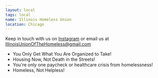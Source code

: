 ```yaml
---
layout: local
tags: local
name: Illinois Homeless Union
location: Chicago
---
```

Keep in touch with us on [Instagram](https://www.instagram.com/ilunionofthehomeless/) or email us at IllinoisUnionOfTheHomeless@gmail.com

* You Only Get What You Are Organized to Take!
* Housing Now, Not Death in the Streets!
* You're only one paycheck or healthcare crisis from homelessness!
* Homeless, Not Helpless!
